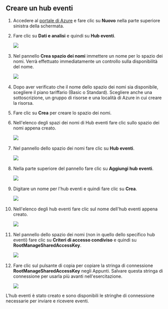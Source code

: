## Creare un hub eventi

1. Accedere al [portale di Azure][] e fare clic su **Nuovo** nella parte superiore sinistra della schermata.

2. Fare clic su **Dati e analisi** e quindi su **Hub eventi**.

	![](./media/event-hubs-create-event-hub/create-event-hub9.png)  

3. Nel pannello **Crea spazio dei nomi** immettere un nome per lo spazio dei nomi. Verrà effettuato immediatamente un controllo sulla disponibilità del nome.

	![](./media/event-hubs-create-event-hub/create-event-hub1.png)  

4. Dopo aver verificato che il nome dello spazio dei nomi sia disponibile, scegliere il piano tariffario (Basic o Standard). Scegliere anche una sottoscrizione, un gruppo di risorse e una località di Azure in cui creare la risorsa.

2. Fare clic su **Crea** per creare lo spazio dei nomi.

6. Nell'elenco degli spazi dei nomi di Hub eventi fare clic sullo spazio dei nomi appena creato.

	![](./media/event-hubs-create-event-hub/create-event-hub2.png)  

7. Nel pannello dello spazio dei nomi fare clic su **Hub eventi**.

	![](./media/event-hubs-create-event-hub/create-event-hub3.png)  

8. Nella parte superiore del pannello fare clic su **Aggiungi hub eventi**.

	![](./media/event-hubs-create-event-hub/create-event-hub4.png)  

3. Digitare un nome per l'hub eventi e quindi fare clic su **Crea**.

	![](./media/event-hubs-create-event-hub/create-event-hub5.png)  

4. Nell'elenco degli hub eventi fare clic sul nome dell'hub eventi appena creato.

	![](./media/event-hubs-create-event-hub/create-event-hub6.png)  

5. Nel pannello dello spazio dei nomi (non in quello dello specifico hub eventi) fare clic su **Criteri di accesso condiviso** e quindi su **RootManageSharedAccessKey**.

	![](./media/event-hubs-create-event-hub/create-event-hub7.png)  

5. Fare clic sul pulsante di copia per copiare la stringa di connessione **RootManageSharedAccessKey** negli Appunti. Salvare questa stringa di connessione per usarla più avanti nell'esercitazione.

	![](./media/event-hubs-create-event-hub/create-event-hub8.png)

L'hub eventi è stato creato e sono disponibili le stringhe di connessione necessarie per inviare e ricevere eventi.

[portale di Azure]: https://portal.azure.com/

<!---HONumber=AcomDC_0921_2016-->